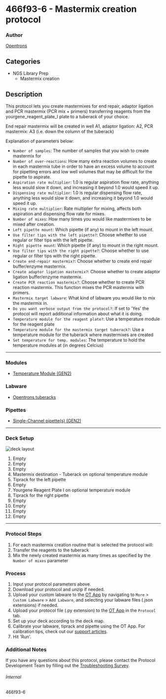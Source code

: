 # 466f93-6 - Mastermix creation protocol

### Author
[Opentrons](https://opentrons.com/)

## Categories
* NGS Library Prep
	* Mastermix creation

## Description
This protocol lets you create mastermixes for end repair, adaptor ligation and PCR mastermix (PCR mix + primers) transferring reagents from the yourgene_reagent_plate_I plate to a tuberack of your choice.

End repair mastermix will be created in well A1, adaptor ligation: A2, PCR mastermix: A3 (i.e. down the column of the tuberack)

Explanation of parameters below:
* `Number of samples`: The number of samples that you wish to create mastermix for
* `Number of over-reactions`: How many extra reaction volumes to create in each mastermix tube in order to have an excess volume to account for pipetting errors and low well volumes that may be difficult for the pipette to aspirate.
* `Aspiration rate multiplier`: 1.0 is regular aspiration flow rate, anything less would slow it down, and increasing it beyond 1.0 would speed it up.
* `Dispensing rate multiplier`: 1.0 is regular dispensing flow rate, anything less would slow it down, and increasing it beyond 1.0 would speed it up.
* `Mixing rate multiplier`: Rate multiplier for mixing, affects both aspiration and dispensing flow rate for mixes.
* `Number of mixes`: How many times you would like mastermixes to be mixed after creation.
* `Left pipette mount`: Which pipette (if any) to mount in the left mount.
* `Use filter tips with the left pipette?`: Choose whether to use regular or filter tips with the left pipette.
* `Right pipette mount`: Which pipette (if any) to mount in the right mount.
* `Use filter tips with the right pipette?`: Choose whether to use regular or filter tips with the right pipette.
* `Create end-repair mastermix?`: Choose whether to create end repair buffer/enzyme mastermix.
* `Create adaptor ligation mastermix?`: Choose whether to create adaptor ligation buffer/enzyme mastermix.
* `Create PCR reaction mastermix?`: Choose whether to create PCR reaction mastermix. This function mixes the PCR mastermix with primers.
* `Mastermix target labware`: What kind of labware you would like to mix the mastermix in.
* `Do you want verbose output from the protocol?`: If set to 'Yes' the protocol will report additional information about what it is doing.
* `Temperature module for the reagent plate?`: Use a temperature module for the reagent plate
* `Temperature module for the mastermix target tuberack?`: Use a temperature module for the tuberack where mastermixes are created
* `Set temperature for temp. modules`: The temperature to hold the temperature modules at (in degrees Celcius)

---

### Modules
* [Temperature Module (GEN2)](https://shop.opentrons.com/collections/hardware-modules/products/tempdeck)

### Labware
* [Opentrons tuberacks](https://shop.opentrons.com/4-in-1-tube-rack-set/)

### Pipettes
* [Single-Channel pipette(s) (GEN2)](https://shop.opentrons.com/single-channel-electronic-pipette-p20/)

---

### Deck Setup
![deck layout](https://opentrons-protocol-library-website.s3.amazonaws.com/custom-README-images/466f93-6/deck.jpg)

1. Empty
2. Empty
3. Empty
4. Mastermix destination - Tuberack on optional temperature module
5. Tiprack for the left pipette
6. Empty
7. Yourgene Reagent Plate I on optional temperature module
8. Tiprack for the right pipette
9. Empty
10. Empty
11. Empty
12. Empty


---

### Protocol Steps
1. For each mastermix creation routine that is selected the protocol will:
2. Transfer the reagents to the tuberack
3. Mix the newly created mastermix as many times as specified by the `Number of mixes` parameter

### Process
1. Input your protocol parameters above.
2. Download your protocol and unzip if needed.
3. Upload your custom labware to the [OT App](https://opentrons.com/ot-app) by navigating to `More` > `Custom Labware` > `Add Labware`, and selecting your labware files (.json extensions) if needed.
4. Upload your protocol file (.py extension) to the [OT App](https://opentrons.com/ot-app) in the `Protocol` tab.
5. Set up your deck according to the deck map.
6. Calibrate your labware, tiprack and pipette using the OT App. For calibration tips, check out our [support articles](https://support.opentrons.com/en/collections/1559720-guide-for-getting-started-with-the-ot-2).
7. Hit 'Run'.

### Additional Notes
If you have any questions about this protocol, please contact the Protocol Development Team by filling out the [Troubleshooting Survey](https://protocol-troubleshooting.paperform.co/).

###### Internal
466f93-6
